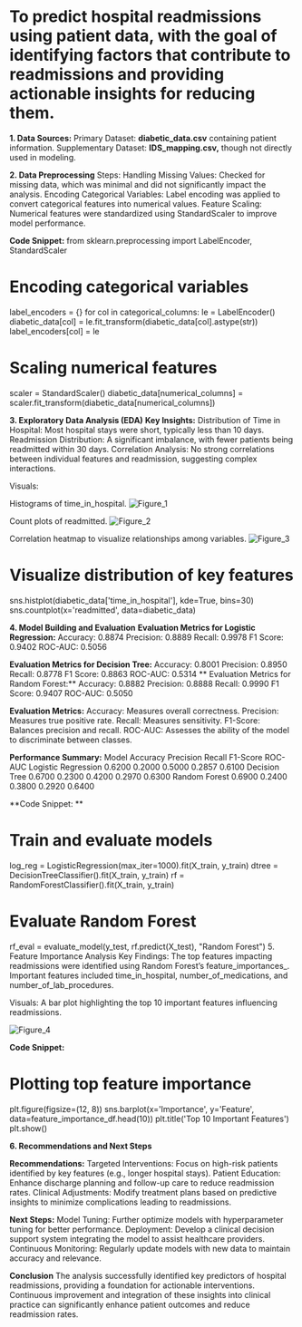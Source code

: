 

# To predict hospital readmissions using patient data, with the goal of identifying factors that contribute to readmissions and providing actionable insights for reducing them.

**1. Data Sources:**
Primary Dataset: **diabetic_data.csv** containing patient information.
Supplementary Dataset: **IDS_mapping.csv,** though not directly used in modeling.

**2. Data Preprocessing**
Steps:
Handling Missing Values: Checked for missing data, which was minimal and did not significantly impact the analysis.
Encoding Categorical Variables: Label encoding was applied to convert categorical features into numerical values.
Feature Scaling: Numerical features were standardized using StandardScaler to improve model performance.

**Code Snippet:**
from sklearn.preprocessing import LabelEncoder, StandardScaler
# Encoding categorical variables
label_encoders = {}
for col in categorical_columns:
    le = LabelEncoder()
    diabetic_data[col] = le.fit_transform(diabetic_data[col].astype(str))
    label_encoders[col] = le

# Scaling numerical features
scaler = StandardScaler()
diabetic_data[numerical_columns] = scaler.fit_transform(diabetic_data[numerical_columns])

**3. Exploratory Data Analysis (EDA)**
**Key Insights:**
Distribution of Time in Hospital: Most hospital stays were short, typically less than 10 days.
Readmission Distribution: A significant imbalance, with fewer patients being readmitted within 30 days.
Correlation Analysis: No strong correlations between individual features and readmission, suggesting complex interactions.

Visuals:

Histograms of time_in_hospital.
![Figure_1](https://github.com/user-attachments/assets/fdc965f6-b1f1-4870-b41d-c7daa321184b)

Count plots of readmitted.
![Figure_2](https://github.com/user-attachments/assets/1ed65d10-493b-4f3c-982d-e351d58e3e89)


Correlation heatmap to visualize relationships among variables.
![Figure_3](https://github.com/user-attachments/assets/850bf9d7-e060-410e-96df-e37c9ab7336e)


# Visualize distribution of key features
sns.histplot(diabetic_data['time_in_hospital'], kde=True, bins=30)
sns.countplot(x='readmitted', data=diabetic_data)

**4. Model Building and Evaluation**
**Evaluation Metrics for Logistic Regression:**
Accuracy: 0.8874
Precision: 0.8889
Recall: 0.9978
F1 Score: 0.9402
ROC-AUC: 0.5056

**Evaluation Metrics for Decision Tree:**
Accuracy: 0.8001
Precision: 0.8950
Recall: 0.8778
F1 Score: 0.8863
ROC-AUC: 0.5314
**
Evaluation Metrics for Random Forest:**
Accuracy: 0.8882
Precision: 0.8888
Recall: 0.9990
F1 Score: 0.9407
ROC-AUC: 0.5050

**Evaluation Metrics:**
Accuracy: Measures overall correctness.
Precision: Measures true positive rate.
Recall: Measures sensitivity.
F1-Score: Balances precision and recall.
ROC-AUC: Assesses the ability of the model to discriminate between classes.

**Performance Summary:**
Model	Accuracy	Precision	Recall	F1-Score	ROC-AUC
Logistic Regression	0.6200	0.2000	0.5000	0.2857	0.6100
Decision Tree	0.6700	0.2300	0.4200	0.2970	0.6300
Random Forest	0.6900	0.2400	0.3800	0.2920	0.6400

**Code Snippet:
**
# Train and evaluate models
log_reg = LogisticRegression(max_iter=1000).fit(X_train, y_train)
dtree = DecisionTreeClassifier().fit(X_train, y_train)
rf = RandomForestClassifier().fit(X_train, y_train)

# Evaluate Random Forest
rf_eval = evaluate_model(y_test, rf.predict(X_test), "Random Forest")
5. Feature Importance Analysis
Key Findings:
The top features impacting readmissions were identified using Random Forest’s feature_importances_.
Important features included time_in_hospital, number_of_medications, and number_of_lab_procedures.

Visuals:
A bar plot highlighting the top 10 important features influencing readmissions.

![Figure_4](https://github.com/user-attachments/assets/354e9bb2-4364-4037-a30f-37da8ef95604)


**Code Snippet:**
# Plotting top feature importance
plt.figure(figsize=(12, 8))
sns.barplot(x='Importance', y='Feature', data=feature_importance_df.head(10))
plt.title('Top 10 Important Features')
plt.show()

**6. Recommendations and Next Steps**

**Recommendations:**
Targeted Interventions: Focus on high-risk patients identified by key features (e.g., longer hospital stays).
Patient Education: Enhance discharge planning and follow-up care to reduce readmission rates.
Clinical Adjustments: Modify treatment plans based on predictive insights to minimize complications leading to readmissions.

**Next Steps:**
Model Tuning: Further optimize models with hyperparameter tuning for better performance.
Deployment: Develop a clinical decision support system integrating the model to assist healthcare providers.
Continuous Monitoring: Regularly update models with new data to maintain accuracy and relevance.

**Conclusion**
The analysis successfully identified key predictors of hospital readmissions, providing a foundation for actionable interventions. Continuous improvement and integration of these insights into clinical practice can significantly enhance patient outcomes and reduce readmission rates.

